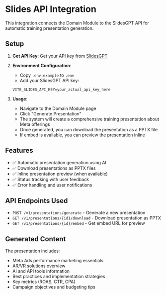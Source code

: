 # Slides API Integration

This integration connects the Domain Module to the SlidesGPT API for automatic training presentation generation.

## Setup

1. **Get API Key**: Get your API key from [SlidesGPT](https://slidesgpt.com/)

2. **Environment Configuration**:

   - Copy `.env.example` to `.env`
   - Add your SlidesGPT API key:

   ```
   VITE_SLIDES_API_KEY=your_actual_api_key_here
   ```

3. **Usage**:
   - Navigate to the Domain Module page
   - Click "Generate Presentation"
   - The system will create a comprehensive training presentation about Meta offerings
   - Once generated, you can download the presentation as a PPTX file
   - If embed is available, you can preview the presentation inline

## Features

- ✅ Automatic presentation generation using AI
- ✅ Download presentations as PPTX files
- ✅ Inline presentation preview (when available)
- ✅ Status tracking with user feedback
- ✅ Error handling and user notifications

## API Endpoints Used

- `POST /v1/presentations/generate` - Generate a new presentation
- `GET /v1/presentations/{id}/download` - Download presentation as PPTX
- `GET /v1/presentations/{id}/embed` - Get embed URL for preview

## Generated Content

The presentation includes:

- Meta Ads performance marketing essentials
- AR/VR solutions overview
- AI and API tools information
- Best practices and implementation strategies
- Key metrics (ROAS, CTR, CPA)
- Campaign objectives and budgeting tips
